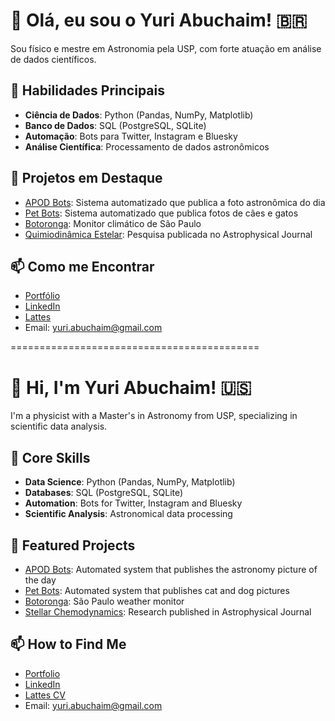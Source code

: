 # 👋 Olá, eu sou o Yuri Abuchaim! 🇧🇷

Sou físico e mestre em Astronomia pela USP, com forte atuação em análise de dados científicos.

## 🚀 Habilidades Principais
- **Ciência de Dados**: Python (Pandas, NumPy, Matplotlib)
- **Banco de Dados**: SQL (PostgreSQL, SQLite)
- **Automação**: Bots para Twitter, Instagram e Bluesky
- **Análise Científica**: Processamento de dados astronômicos

## 🌟 Projetos em Destaque
- [APOD Bots](https://rilufi.github.io/pt/apod): Sistema automatizado que publica a foto astronômica do dia
- [Pet Bots](https://rilufi.github.io/pt/petbot): Sistema automatizado que publica fotos de cães e gatos
- [Botoronga](https://rilufi.github.io/pt/clima): Monitor climático de São Paulo
- [Quimiodinâmica Estelar](https://rilufi.github.io/pt/triand): Pesquisa publicada no Astrophysical Journal

## 📫 Como me Encontrar
- [Portfólio](https://rilufi.github.io)
- [LinkedIn](https://linkedin.com/in/yuri-abuchaim-1472bb1a1)
- [Lattes](http://lattes.cnpq.br/6100327519689283)
- Email: yuri.abuchaim@gmail.com

===========================================

# 👋 Hi, I'm Yuri Abuchaim! 🇺🇸

I'm a physicist with a Master's in Astronomy from USP, specializing in scientific data analysis.

## 🚀 Core Skills
- **Data Science**: Python (Pandas, NumPy, Matplotlib)
- **Databases**: SQL (PostgreSQL, SQLite)
- **Automation**: Bots for Twitter, Instagram and Bluesky
- **Scientific Analysis**: Astronomical data processing

## 🌟 Featured Projects
- [APOD Bots](https://rilufi.github.io/en/apod): Automated system that publishes the astronomy picture of the day
- [Pet Bots](https://rilufi.github.io/en/petbot): Automated system that publishes cat and dog pictures
- [Botoronga](https://rilufi.github.io/en/clima): São Paulo weather monitor
- [Stellar Chemodynamics](https://rilufi.github.io/en/triand): Research published in Astrophysical Journal

## 📫 How to Find Me
- [Portfolio](https://rilufi.github.io/en/index)
- [LinkedIn](https://linkedin.com/in/yuri-abuchaim-1472bb1a1)
- [Lattes CV](http://lattes.cnpq.br/6100327519689283)
- Email: yuri.abuchaim@gmail.com
